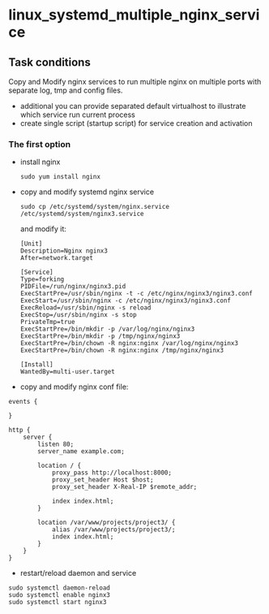# linux_systemd_multiple_nginx_service
## Task conditions
Copy and Modify nginx services to run multiple nginx on multiple ports with separate log, tmp and config files.

* additional you can provide separated default virtualhost to illustrate which service run current process
* create single script (startup script) for service creation and activation

### The first option
* install nginx
  ```
  sudo yum install nginx
  ```
* copy and modify systemd nginx service
  ```
  sudo cp /etc/systemd/system/nginx.service /etc/systemd/system/nginx3.service
  ```
  and modify it:
  ```
  [Unit]
  Description=Nginx nginx3
  After=network.target

  [Service]
  Type=forking
  PIDFile=/run/nginx/nginx3.pid
  ExecStartPre=/usr/sbin/nginx -t -c /etc/nginx/nginx3/nginx3.conf
  ExecStart=/usr/sbin/nginx -c /etc/nginx/nginx3/nginx3.conf
  ExecReload=/usr/sbin/nginx -s reload
  ExecStop=/usr/sbin/nginx -s stop
  PrivateTmp=true
  ExecStartPre=/bin/mkdir -p /var/log/nginx/nginx3
  ExecStartPre=/bin/mkdir -p /tmp/nginx/nginx3
  ExecStartPre=/bin/chown -R nginx:nginx /var/log/nginx/nginx3
  ExecStartPre=/bin/chown -R nginx:nginx /tmp/nginx/nginx3

  [Install]
  WantedBy=multi-user.target
  ```
* copy and modify nginx conf file:
```
events {

}

http {
    server {
        listen 80;
        server_name example.com;

        location / {
            proxy_pass http://localhost:8000;
            proxy_set_header Host $host;
            proxy_set_header X-Real-IP $remote_addr;
        
            index index.html;
        }

        location /var/www/projects/project3/ {
            alias /var/www/projects/project3/;
            index index.html;
        }
    }
}

```
* restart/reload daemon and service
```
sudo systemctl daemon-reload
sudo systemctl enable nginx3
sudo systemctl start nginx3
```

